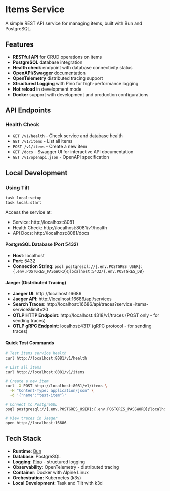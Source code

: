 # Items Service

A simple REST API service for managing items, built with Bun and PostgreSQL.

## Features

- **RESTful API** for CRUD operations on items
- **PostgreSQL** database integration
- **Health check** endpoint with database connectivity status
- **OpenAPI/Swagger** documentation
- **OpenTelemetry** distributed tracing support
- **Structured Logging** with Pino for high-performance logging
- **Hot reload** in development mode
- **Docker** support with development and production configurations

## API Endpoints

### Health Check
- `GET /v1/health` - Check service and database health
- `GET /v1/items` - List all items
- `POST /v1/items` - Create a new item
- `GET /docs` - Swagger UI for interactive API documentation
- `GET /v1/openapi.json` - OpenAPI specification

## Local Development

### Using Tilt
```bash
task local:setup
task local:start
```

Access the service at:
- Service: http://localhost:8081
- Health Check: http://localhost:8081/v1/health
- API Docs: http://localhost:8081/docs


#### PostgreSQL Database (Port 5432)
- **Host**: localhost
- **Port**: 5432
- **Connection String**: `psql postgresql://{.env.POSTGRES_USER}:{.env.POSTGRES_PASSWORD}@localhost:5432/{.env.POSTGRES_DB}`

#### Jaeger (Distributed Tracing)
- **Jaeger UI**: http://localhost:16686
- **Jaeger API**: http://localhost:16686/api/services
- **Search Traces**: http://localhost:16686/api/traces?service=items-service&limit=20
- **OTLP HTTP Endpoint**: http://localhost:4318/v1/traces (POST only - for sending traces)
- **OTLP gRPC Endpoint**: localhost:4317 (gRPC protocol - for sending traces)

#### Quick Test Commands
```bash
# Test items service health
curl http://localhost:8081/v1/health

# List all items
curl http://localhost:8081/v1/items

# Create a new item
curl -X POST http://localhost:8081/v1/items \
  -H "Content-Type: application/json" \
  -d '{"name":"test-item"}'

# Connect to PostgreSQL
psql postgresql://{.env.POSTGRES_USER}:{.env.POSTGRES_PASSWORD}@localhost:5432/{.env.POSTGRES_DB}

# View traces in Jaeger
open http://localhost:16686
```

## Tech Stack

- **Runtime**: [Bun](https://bun.sh/)
- **Database**: PostgreSQL
- **Logging**: [Pino](https://getpino.io/) - structured logging
- **Observability**: OpenTelemetry - distributed tracing
- **Container**: Docker with Alpine Linux
- **Orchestration**: Kubernetes (k3s)
- **Local Development**: Task and Tilt with k3d

